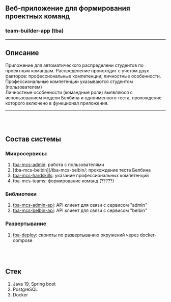 ## Веб-приложение для формирования проектных команд
### team-builder-app (tba)

___
## Описание 
Приложение для автоматического распределени студентов по проектным командам. Распределение происходит с учетом двух факторов: профессиональные компетенции; личностные особенности.
<br>
Профессиональные компетенции указываются студентом (пользователем)
<br>
Личностные особенности (командные роли) выявляюся с использованием модели Белбина и одноименного теста, прохождение которого включено в функционал приложения.


___
<br><br>

## Состав системы

### Микросервисы:
1. [tba-mcs-admin](/tba-mcs-admin/): работа с пользователями
2. [tba-mcs-belbin](/tba-mcs-belbin/: прохождение теста Белбина
3. [tba-mcs-hardskills](/tba-mcs-hardskills/): указание профессиональных компетенций
4. tba-mcs-teams: формирование команд (?????)
   
### Библиотеки
1. [tba-mcs-admin-api](/tba-mcs-rest-clients/tba-mcs-admin-api/): API клиент для связи с сервисом "admin"
2. [tba-mcs-belbin-api](/tba-mcs-rest-clients/tba-mcs-belbin-api/): API клиент для связи с сервисом "belbin"
    
### Развертывание 
1. [tba-deploy](/tba-deploy/README.md): скрипты по развертыванию окружений через docker-compose


<br><br>
## Стек
1. Java 19, Spring boot
2. PostgreSQL
3. Docker


